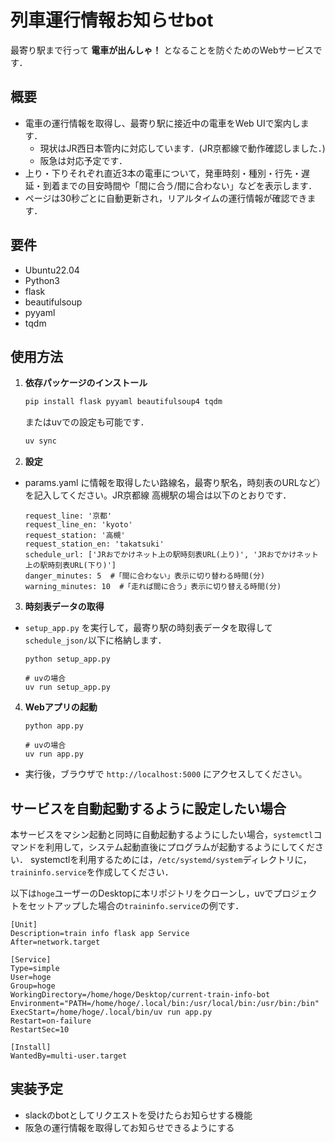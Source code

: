 # 列車運行情報お知らせbot
最寄り駅まで行って **電車が出んしゃ！** となることを防ぐためのWebサービスです．

## 概要

- 電車の運行情報を取得し、最寄り駅に接近中の電車をWeb UIで案内します．
    - 現状はJR西日本管内に対応しています．(JR京都線で動作確認しました．)
    - 阪急は対応予定です．
- 上り・下りそれぞれ直近3本の電車について，発車時刻・種別・行先・遅延・到着までの目安時間や「間に合う/間に合わない」などを表示します．
- ページは30秒ごとに自動更新され，リアルタイムの運行情報が確認できます．

## 要件
- Ubuntu22.04
- Python3
- flask
- beautifulsoup
- pyyaml
- tqdm

## 使用方法
1. **依存パッケージのインストール**
   ```bash
   pip install flask pyyaml beautifulsoup4 tqdm
   ```
   またはuvでの設定も可能です．
   ```bash
   uv sync
   ```

3. **設定**
- params.yaml に情報を取得したい路線名，最寄り駅名，時刻表のURLなど）を記入してください。JR京都線 高槻駅の場合は以下のとおりです．
    ```
    request_line: '京都'
    request_line_en: 'kyoto'
    request_station: '高槻'
    request_station_en: 'takatsuki'
    schedule_url: ['JRおでかけネット上の駅時刻表URL(上り)', 'JRおでかけネット上の駅時刻表URL(下り)']
    danger_minutes: 5  #「間に合わない」表示に切り替わる時間(分)
    warning_minutes: 10  #「走れば間に合う」表示に切り替える時間(分)
    ```

3. **時刻表データの取得**
- `setup_app.py` を実行して，最寄り駅の時刻表データを取得して`schedule_json/`以下に格納します．
    ```
    python setup_app.py

    # uvの場合
    uv run setup_app.py
    ```

4. **Webアプリの起動**
    ```
    python app.py

    # uvの場合
    uv run app.py
    ```
- 実行後，ブラウザで `http://localhost:5000` にアクセスしてください。

## サービスを自動起動するように設定したい場合
本サービスをマシン起動と同時に自動起動するようにしたい場合，`systemctl`コマンドを利用して，システム起動直後にプログラムが起動するようにしてください．
systemctlを利用するためには，`/etc/systemd/system`ディレクトリに，`traininfo.service`を作成してください．

以下は`hoge`ユーザーのDesktopに本リポジトリをクローンし，uvでプロジェクトをセットアップした場合の`traininfo.service`の例です．
```
[Unit]
Description=train info flask app Service
After=network.target

[Service]
Type=simple
User=hoge
Group=hoge
WorkingDirectory=/home/hoge/Desktop/current-train-info-bot
Environment="PATH=/home/hoge/.local/bin:/usr/local/bin:/usr/bin:/bin"
ExecStart=/home/hoge/.local/bin/uv run app.py
Restart=on-failure
RestartSec=10

[Install]
WantedBy=multi-user.target
```

## 実装予定
- slackのbotとしてリクエストを受けたらお知らせする機能
- 阪急の運行情報を取得してお知らせできるようにする
